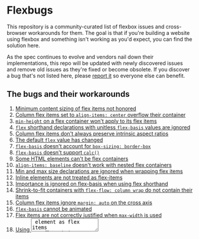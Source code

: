Flexbugs
========

This repository is a community-curated list of flexbox issues and cross-browser workarounds for them. The goal is that if you're building a website using flexbox and something isn't working as you'd expect, you can find the solution here.

As the spec continues to evolve and vendors nail down their implementations, this repo will be updated with newly discovered issues and remove old issues as they're fixed or become obsolete. If you discover a bug that's not listed here, please [report it](#contributing) so everyone else can benefit.

## The bugs and their workarounds

1. [Minimum content sizing of flex items not honored](#flexbug-1)
2. [Column flex items set to `align-items: center` overflow their container](#flexbug-2)
3. [`min-height` on a flex container won't apply to its flex items](#flexbug-3)
4. [`flex` shorthand declarations with unitless `flex-basis` values are ignored](#flexbug-4)
5. [Column flex items don't always preserve intrinsic aspect ratios](#flexbug-5)
6. [The default `flex` value has changed](#flexbug-6)
7. [`flex-basis` doesn't account for `box-sizing: border-box`](#flexbug-7)
8. [`flex-basis` doesn't support `calc()`](#flexbug-8)
9. [Some HTML elements can't be flex containers](#flexbug-9)
10. [`align-items: baseline` doesn't work with nested flex containers](#flexbug-10)
11. [Min and max size declarations are ignored when wrapping flex items](#flexbug-11)
12. [Inline elements are not treated as flex-items](#flexbug-12)
13. [Importance is ignored on flex-basis when using flex shorthand](#flexbug-13)
14. [Shrink-to-fit containers with `flex-flow: column wrap` do not contain their items](#flexbug-14)
15. [Column flex items ignore `margin: auto` on the cross axis](#flexbug-15)
16. [`flex-basis` cannot be animated](#flexbug-16)
17. [Flex items are not correctly justified when `max-width` is used](#flexbug-17)
18. [Using <textarea> element as flex items overflow their container ](#flexbug-18)


<!-- To preserve old links -->
<a name="1-minimum-content-sizing-of-flex-items-not-honored"><a>

### Flexbug #1

_Minimum content sizing of flex items not honored_

<table>
  <tr>
    <th align="left">Demos</th>
    <th align="left">Browsers affected</th>
    <th align="left">Tracking bugs</th>
  </tr>
  <tr valign="top">
    <td>
      <a href="https://philipwalton.github.io/flexbugs/1.1.a-bug.html">1.1.a</a> &ndash; <em>bug</em><br>
      <a href="https://philipwalton.github.io/flexbugs/1.1.b-workaround.html">1.1.b</a> &ndash; <em>workaround</em><br>
      <a href="https://philipwalton.github.io/flexbugs/1.2.a-bug.html">1.2.a</a> &ndash; <em>bug</em><br>
      <a href="https://philipwalton.github.io/flexbugs/1.2.b-workaround.html">1.2.b</a> &ndash; <em>workaround</em>
    </td>
    <td>
      Chrome (fixed in 72)<br>
      Opera (fixed in 60)<br>
      Safari (fixed in 10)
    </td>
    <td>
      <a href="https://code.google.com/p/chromium/issues/detail?id=426898">Chrome #426898 (fixed)</a><br>
      <a href="https://bugs.chromium.org/p/chromium/issues/detail?id=596743">Chrome #596743 (fixed)</a></br>
      <a href="https://bugs.webkit.org/show_bug.cgi?id=146020">Safari #146020 (fixed)</a>
    </td>
  </tr>
</table>

When flex items are too big to fit inside their container, those items are instructed (by the flex layout algorithm) to shrink, proportionally, according to their `flex-shrink` property. But contrary to what most browsers allow, they're *not* supposed to shrink indefinitely. They must always be at least as big as their minimum height or width properties declare, and if no minimum height or width properties are set, their minimum size should be the default minimum size of their content.

According to the [current flexbox specification](http://www.w3.org/TR/css-flexbox/#flex-common):

> By default, flex items won’t shrink below their minimum content size (the length of the longest word or fixed-size element). To change this, set the min-width or min-height property.

#### Workaround

The flexbox spec defines an initial `flex-shrink` value of `1` but says items should not shrink below their default minimum content size. You can usually get this same behavior by setting a `flex-shrink` value of `0` (instead of the default `1`) and a `flex-basis` value of `auto`. That will cause the flex item to be at least as big as its width or height (if declared) or its default content size.


<!-- To preserve old links -->
<a name="2-column-flex-items-set-to-align-itemscenter-overflow-their-container"><a>

### Flexbug #2

_Column flex items set to `align-items: center` overflow their container_

<table>
  <tr>
    <th align="left">Demos</th>
    <th align="left">Browsers affected</th>
  </tr>
  <tr valign="top">
    <td>
      <a href="https://philipwalton.github.io/flexbugs/2.1.a-bug.html">2.1.a</a> &ndash; <em>bug</em><br>
      <a href="https://philipwalton.github.io/flexbugs/2.1.b-workaround.html">2.1.b</a> &ndash; <em>workaround</em>
    </td>
    <td>
      Internet Explorer 10-11 (fixed in Edge)
    </td>
  </tr>
</table>

When using `align-items: center` on a flex container in the column direction, the contents of flex item, if too big, will overflow their container in IE 10-11.

#### Workaround

Most of the time, this can be fixed by simply setting `max-width: 100%` on the flex item. If the flex item has a padding or border set, you'll also need to make sure to use `box-sizing: border-box` to account for that space. If the flex item has a margin, using `box-sizing` alone will not work, so you may need to use a container element with padding instead.


<!-- To preserve old links -->
<a name="3-min-height-on-a-flex-container-wont-apply-to-its-flex-items"><a>

### Flexbug #3

_`min-height` on a flex container won't apply to its flex items_

<table>
  <tr>
    <th align="left">Demos</th>
    <th align="left">Browsers affected</th>
    <th align="left">Tracking bugs</th>
  </tr>
  <tr valign="top">
    <td>
      <a href="https://philipwalton.github.io/flexbugs/3.1.a-bug.html">3.1.a</a> &ndash; <em>bug</em><br>
      <a href="https://philipwalton.github.io/flexbugs/3.1.b-workaround.html">3.1.b</a> &ndash; <em>workaround</em><br>
      <a href="https://philipwalton.github.io/flexbugs/3.2.a-bug.html">3.2.a</a> &ndash; <em>bug</em><br>
      <a href="https://philipwalton.github.io/flexbugs/3.2.b-workaround.html">3.2.b</a> &ndash; <em>workaround</em>
    </td>
    <td>Internet Explorer 10-11 (fixed in Edge)</td>
    <td><a href="http://web.archive.org/web/20170312223506/https://connect.microsoft.com/IE/feedback/details/802625/min-height-and-flexbox-flex-direction-column-dont-work-together-in-ie-10-11-preview">IE #802625 (archived)</a></td>
  </tr>
</table>

In order for flex items to size and position themselves, they need to know how big their containers are. For example, if a flex item is supposed to be vertically centered, it needs to know how tall its parent is. The same is true when flex items are told to grow to fill the remaining empty space.

In IE 10-11, `min-height` declarations on flex containers work to size the containers themselves, but their flex item children do not seem to know the size of their parents. They act as if no height has been set at all.

#### Workaround

By far the most common element to apply `min-height` to is the body element, and usually you're setting it to `100%` (or `100vh`). Since the body element will never have any content below it, and since having a vertical scroll bar appear when there's a lot of content on the page is usually the desired behavior, substituting `height` for `min-height` will almost always work as shown in demo [3.1.b](https://philipwalton.github.io/flexbugs/3.1.b-workaround.html).

For cases where `min-height` is required, the workaround is to add a wrapper element around the flex container that is itself a flex container in the column direction. For some reason nested flex containers are not affected by this bug. Demo [3.2.a](https://philipwalton.github.io/flexbugs/3.2.a-bug.html) shows a visual design where `min-height` is required, and demo [3.2.b](https://philipwalton.github.io/flexbugs/3.2.b-workaround.html) shows how this bug can be avoided with a wrapper element.


<!-- To preserve old links -->
<a name="4-flex-shorthand-declarations-with-unitless-flex-basis-values-are-ignored"><a>

### Flexbug #4

_`flex` shorthand declarations with unitless `flex-basis` values are ignored_

<table>
  <tr>
    <th align="left">Demos</th>
    <th align="left">Browsers affected</th>
  </tr>
  <tr valign="top">
    <td>
      <a href="https://philipwalton.github.io/flexbugs/4.1.a-bug.html">4.1.a</a> &ndash; <em>bug</em><br>
      <a href="https://philipwalton.github.io/flexbugs/4.1.b-workaround.html">4.1.b</a> &ndash; <em>workaround</em>
    </td>
    <td>Internet Explorer 10-11 (fixed in Edge)</td>
  </tr>
</table>

Prior to the release of IE 10, the [flexbox spec at the time](http://www.w3.org/TR/2012/WD-css3-flexbox-20120322/#flexibility) stated that a flexbox item's preferred size required a unit when using the `flex` shorthand:

>  If the &lt;preferred-size&gt; is ‘0’, it must be specified with a unit (like ‘0px’) to avoid ambiguity; unitless zero will either be interpreted as as one of the flexibilities, or is a syntax error.

This is no longer true in the spec, but IE 10-11 still treat it as true. If you use the declaration `flex: 1 0 0` in one of these browsers, it will be an error and the entire rule (including all the flexibility properties) will be ignored.

#### Workaround

When using the `flex` shorthand, always include a unit in the `flex-basis` portion. For example: `1 0 0%`.

**Important:** using a `flex` value of something like `1 0 0px` can still be a problem because many CSS minifiers will convert `0px` to `0`. To avoid this, make sure to use `0%` instead of `0px` since most minifiers won't touch percentage values for other reasons.


<!-- To preserve old links -->
<a name="5-column-flex-items-dont-always-preserve-intrinsic-aspect-ratios"><a>

### Flexbug #5

_Column flex items don't always preserve intrinsic aspect ratios_

<table>
  <tr>
    <th align="left">Demos</th>
    <th align="left">Browsers affected</th>
  </tr>
  <tr valign="top">
    <td>
      <a href="https://philipwalton.github.io/flexbugs/5.1.a-bug.html">5.1.a</a> &ndash; <em>bug</em><br>
      <a href="https://philipwalton.github.io/flexbugs/5.1.b-workaround.html">5.1.b</a> &ndash; <em>workaround</em>
    </td>
    <td>Internet Explorer 10-11 (fixed in Edge)</td>
  </tr>
</table>

The [March 2014 spec](http://www.w3.org/TR/2014/WD-css-flexbox-1-20140325/#min-size-auto) has the following to say about how size determinations are made for flex items:

> On a flex item whose overflow is not visible, this [auto] keyword specifies as the minimum size the smaller of: (a) the min-content size, or (b) the computed width/height, if that value is definite.

Demo [5.1.a](https://philipwalton.github.io/flexbugs/5.1.a-bug.html) contains an image whose height is 200 pixels and whose width is 500 pixels. Its container, however, is only 300 pixels wide, so after the image is scaled to fit into that space, its computed height should only be 120 pixels. The text quoted above does not make it clear as to whether the flex item's min-content size should be based the image's actual height or scaled height.

The [most recent spec](http://dev.w3.org/csswg/css-flexbox/#min-size-auto) has resolved this ambiguity in favor of using sizes that will preserve an element's intrinsic aspect ratio.

#### Workaround

You can avoid this problem by adding a container element to house the element with the intrinsic aspect ratio. Since doing this causes the element with the intrinsic aspect ratio to no longer be a flex item, it will be sized normally.


<!-- To preserve old links -->
<a name="6-the-default-flex-value-has-changed"><a>

### Flexbug #6

_The default `flex` value has changed_

<table>
  <tr>
    <th align="left">Demos</th>
    <th align="left">Browsers affected</th>
  </tr>
  <tr valign="top">
    <td>
      <a href="https://philipwalton.github.io/flexbugs/6.1.a-bug.html">6.1.a</a> &ndash; <em>bug</em><br>
      <a href="https://philipwalton.github.io/flexbugs/6.1.b-workaround.html">6.1.b</a> &ndash; <em>workaround</em><br>
      <a href="https://philipwalton.github.io/flexbugs/6.2.a-bug.html">6.2.a</a> &ndash; <em>bug</em><br>
      <a href="https://philipwalton.github.io/flexbugs/6.2.b-workaround.html">6.2.b</a> &ndash; <em>workaround</em>
    </td>
    <td>Internet Explorer 10 (fixed in 11)</td>
  </tr>
</table>

When IE 10 was being developed, the [March 2012 spec](http://www.w3.org/TR/2012/WD-css3-flexbox-20120322/#flexibility) said the initial value for the `flex` property was `none`, which translates to `0 0 auto`. The [most recent spec](http://www.w3.org/TR/css3-flexbox/#flex-property) sets the initial `flex` value to the initial values of the individual flexibility properties, which corresponds to `initial` or `0 1 auto`. Notice that this means IE 10 uses a different initial `flex-shrink` value (technically it was called `neg-flex` in the spec at the time) from every other browser. Other browsers (including IE 11) use an initial value of `1` rather than `0`.

This bug can manifest itself in two ways: when not setting any flex values or when using one of the `flex` shorthands. In both cases, flex items in IE 10 will behave differently from all other browsers. The following table illustrates the difference:

<table>
  <tr>
    <th align="left">Declaration</th>
    <th align="left">What it should mean</th>
    <th align="left">What it means in IE 10</th>
  </tr>
  <tr>
    <td>(no flex declaration)</td>
    <td><code>flex: 0 1 auto</code></td>
    <td><code>flex: 0 0 auto</code></td>
  </tr>
  <tr>
    <td><code>flex: 1</code></td>
    <td><code>flex: 1 1 0%</code></td>
    <td><code>flex: 1 0 0px</code></td>
  </tr>
  <tr>
    <td><code>flex: auto</code></td>
    <td><code>flex: 1 1 auto</code></td>
    <td><code>flex: 1 0 auto</code></td>
  </tr>
  <tr>
    <td><code>flex: initial</code></td>
    <td><code>flex: 0 1 auto</code></td>
    <td><code>flex: 0 0 auto</code></td>
  </tr>
</table>

#### Workaround

If you have to support IE 10, the best solution is to *always* set an explicit `flex-shrink` value on all of your flex items, or to always use the longhand form (rather than the shorthand) in `flex` declarations to avoid the gotchas shown in the table above. Demo [6.1.a](https://philipwalton.github.io/flexbugs/6.1.a-bug.html) shows how not setting any flexibility properties causes an error, and demo [6.2.a](https://philipwalton.github.io/flexbugs/6.2.a-bug.html) shows how using `flex: 1` can have the same problem.


<!-- To preserve old links -->
<a name="7-flex-basis-doesnt-account-for-box-sizingborder-box"><a>

### Flexbug #7

_`flex-basis` doesn't account for `box-sizing: border-box`_

<table>
  <tr>
    <th align="left">Demos</th>
    <th align="left">Browsers affected</th>
  </tr>
  <tr valign="top">
    <td>
      <a href="https://philipwalton.github.io/flexbugs/7.1.a-bug.html">7.1.a</a> &ndash; <em>bug</em><br>
      <a href="https://philipwalton.github.io/flexbugs/7.1.b-workaround.html">7.1.b</a> &ndash; <em>workaround</em><br>
      <a href="https://philipwalton.github.io/flexbugs/7.1.c-workaround.html">7.1.c</a> &ndash; <em>workaround</em>
    </td>
    <td>Internet Explorer 10-11 (fixed in Edge)</td>
  </tr>
</table>

An explicit `flex-basis` value (i.e., any value other than `auto`) is supposed to act just like `width` or `height`. It determines the initial size of a flex item and then the other flexibility properties allow it to grow or shrink accordingly.

IE 10-11 always assume a content box model when using `flex-basis` to determine a flex item's size, even if that item is set to `box-sizing: border-box`. Demo [7.1.a](https://philipwalton.github.io/flexbugs/7.1.a-bug.html) shows that an item with a `flex-basis` value of `100%` will overflow its container by the amount of its border plus its padding.

#### Workaround

There are two ways to work around this bug. The first requires no additional markup, but the second is slightly more flexible:

1. Instead of setting an explicit `flex-basis` value, use `auto`, and then set an explicit width or height. Demo [7.1.b](https://philipwalton.github.io/flexbugs/7.1.b-workaround.html) shows this.
2. Use a wrapper element that contains no border or padding so it works with the content box model. Demo [7.1.c](https://philipwalton.github.io/flexbugs/7.1.c-workaround.html) show this.


<!-- To preserve old links -->
<a name="8-flex-basis-doesnt-support-calc"><a>

### Flexbug #8

_`flex-basis` doesn't support `calc()`_

<table>
  <tr>
    <th align="left">Demos</th>
    <th align="left">Browsers affected</th>
  </tr>
  <tr valign="top">
    <td>
      <a href="https://philipwalton.github.io/flexbugs/8.1.a-bug.html">8.1.a</a> &ndash; <em>bug</em><br>
      <a href="https://philipwalton.github.io/flexbugs/8.1.b-workaround.html">8.1.b</a> &ndash; <em>workaround</em>
    </td>
    <td>Internet Explorer 10-11 (fixed in Edge)</td>
  </tr>
  <tr valign="top">
    <td>
      <a href="https://philipwalton.github.io/flexbugs/8.2.a-bug.html">8.2.a</a> &ndash; <em>bug</em><br>
      <a href="https://philipwalton.github.io/flexbugs/8.2.b-workaround.html">8.2.b</a> &ndash; <em>workaround</em>
    </td>
    <td>Internet Explorer 10 (fixed in 11)</td>
  </tr>
</table>

IE 10-11 ignore `calc()` functions used in `flex` shorthand declarations. Demo [8.1.a](https://philipwalton.github.io/flexbugs/8.1.a-bug.html) shows `flex: 0 0 calc(100%/3)` not working in IE.

In IE 10, `calc()` functions don't even work in longhand `flex-basis` declarations (though this does work in IE 11). Demo [8.2.a](https://philipwalton.github.io/flexbugs/8.2.a-bug.html) shows `flex-basis: calc(100%/3)` not working in IE 10.

#### Workaround

Since this bug only affects the `flex` shorthand declaration in IE 11, an easy workaround (if you only need to support IE 11) is to always specify each flexibility property individually. Demo [8.1.b](https://philipwalton.github.io/flexbugs/8.1.b-workaround.html) offers an example of this.

If you need to support IE 10 as well, then you'll need to fall back to setting `width` or `height` (depending on the container's `flex-direction` property). You can do this by setting a `flex-basis` value of `auto`, which will instruct the browser to use the element's [main size](http://dev.w3.org/csswg/css-flexbox/#box-model) property (i.e., its `width` or `height`). Demo [8.2.b](https://philipwalton.github.io/flexbugs/8.2.b-workaround.html) offers an example of this.


<!-- To preserve old links -->
<a name="9-some-html-elements-cant-be-flex-containers"><a>

### Flexbug #9

_Some HTML elements can't be flex containers_

<table>
  <tr>
    <th align="left">Demos</th>
    <th align="left">Browsers affected</th>
    <th align="left">Tracking bugs</th>
  </tr>
  <tr valign="top">
    <td>
      <a href="https://philipwalton.github.io/flexbugs/9.1.a-bug.html">9.1.a</a> &ndash; <em>bug</em><br>
      <a href="https://philipwalton.github.io/flexbugs/9.1.b-workaround.html">9.1.b</a> &ndash; <em>workaround</em><br>
      <a href="https://philipwalton.github.io/flexbugs/9.2.a-bug.html">9.2.a</a> &ndash; <em>bug</em><br>
      <a href="https://philipwalton.github.io/flexbugs/9.2.b-workaround.html">9.2.b</a> &ndash; <em>workaround</em><br>
      <a href="https://philipwalton.github.io/flexbugs/9.3.a-bug.html">9.3.a</a> &ndash; <em>bug</em><br>
    </td>
    <td>
      Chrome<br>
      Edge<br>
      Firefox (fixed in 63)<br>
      Opera<br>
      Safari (fixed in 11)
    </td>
    <td>
      <a href="https://code.google.com/p/chromium/issues/detail?id=375693">Chrome #375693</a><br>
      <a href="https://code.google.com/p/chromium/issues/detail?id=700029">Chrome #700029</a><br>
      <a href="https://developer.microsoft.com/en-us/microsoft-edge/platform/issues/4511145/">Edge #4511145</a><br>
      <a href="https://bugzilla.mozilla.org/show_bug.cgi?id=984869">Firefox #984869 (fixed)</a><br>
      <a href="https://bugzilla.mozilla.org/show_bug.cgi?id=1230207">Firefox #1230207 (fixed)</a><br>
      <a href="https://bugzilla.mozilla.org/show_bug.cgi?id=1397768">Firefox #1397768 (fixed)</a><br>
      <a href="https://bugs.webkit.org/show_bug.cgi?id=169082">Safari #169082 (fixed)</a><br>
      <a href="https://bugs.webkit.org/show_bug.cgi?id=169700">Safari #169700 (fixed)</a><br>
      <a href="https://bugs.webkit.org/show_bug.cgi?id=190065">Safari #190065</a>
    </td>
  </tr>
</table>

Certain HTML elements, like `<summary>`, `<fieldset>` and `<button>`, do not work as flex containers. The browser's default rendering of those element's UI conflicts with the `display: flex` declaration.

Demo [9.1.a](https://philipwalton.github.io/flexbugs/9.1.a-bug.html) shows how `<button>` elements didn't work in Firefox, and demo [9.2.a](https://philipwalton.github.io/flexbugs/9.2.a-bug.html) shows that `<fieldset>` elements don't work in most browsers. Demo [9.3.a](https://philipwalton.github.io/flexbugs/9.3.a-bug.html) shows that `<summary>` elements dont work in Safari.

#### Workaround

The simple solution to this problem is to use a wrapper element that can be a flex container (like a `<div>`) directly inside of the element that can't. Demos [9.1.b](https://philipwalton.github.io/flexbugs/9.1.b-workaround.html) and [9.2.b](https://philipwalton.github.io/flexbugs/9.2.b-workaround.html) show workaround for the `<button>` and `<fieldset>` elements, respectively.


<!-- To preserve old links -->
<a name="10-align-items-baseline-doesnt-work-with-nested-flex-containers"><a>

### Flexbug #10

_`align-items: baseline` doesn't work with nested flex containers_

<table>
  <tr>
    <th align="left">Demos</th>
    <th align="left">Browsers affected</th>
    <th align="left">Tracking bugs</th>
  </tr>
  <tr valign="top">
    <td>
      <a href="https://philipwalton.github.io/flexbugs/10.1.a-bug.html">10.1.a</a> &ndash; <em>bug</em><br>
      <a href="https://philipwalton.github.io/flexbugs/10.1.b-workaround.html">10.1.b</a> &ndash; <em>workaround</em>
    </td>
    <td>
      Firefox (fixed in 52)
    </td>
    <td>
      <a href="https://bugzilla.mozilla.org/show_bug.cgi?id=1146442">Firefox #1146442 (fixed)</a>
    </td>
  </tr>
</table>

In Firefox, nested flex containers don't contribute to the baseline that other flex items should align themselves to. Demo [10.1.a](https://philipwalton.github.io/flexbugs/10.1.a-bug.html) shows the line on the left incorrectly aligning itself to the second line of text on the right. It should be aligned to the first line of text, which is the inner flex container.

#### Workaround

This bug only affects nested containers set to `display: flex`. If you set the nested container to `display: inline-flex` it works as expected. Note that when using `inline-flex` you will probably also need to set the width to `100%`.


<!-- To preserve old links -->
<a name="11-min-and-max-size-declarations-are-ignored-when-wrapping-flex-items"><a>

### Flexbug #11

_Min and max size declarations are ignored when wrapping flex items_

<table>
  <tr>
    <th align="left">Demos</th>
    <th align="left">Browsers affected</th>
    <th align="left">Tracking bugs</th>
  </tr>
  <tr valign="top">
    <td>
      <a href="https://philipwalton.github.io/flexbugs/11.1.a-bug.html">11.1.a</a> &ndash; <em>bug</em><br>
      <a href="https://philipwalton.github.io/flexbugs/11.1.b-workaround.html">11.1.b</a> &ndash; <em>workaround</em>
    </td>
    <td>Safari (fixed in 10.1)</td>
    <td>
      <a href="https://bugs.webkit.org/show_bug.cgi?id=136041">Safari #136041</a>
    </td>
  </tr>
</table>

Safari uses min/max width/height declarations for actually rendering the size of flex items, but it ignores those values when calculating how many items should be on a single line of a multi-line flex container. Instead, it simply uses the item's `flex-basis` value, or its width if the flex basis is set to `auto`.

This is problematic when using the `flex: 1` shorthand because that sets the flex basis to `0%`, and an infinite number of flex items could fit on a single line if the browser thinks their widths are all zero. Demo [11.1.a](https://philipwalton.github.io/flexbugs/11.1.a-bug.html) show an example of this happening.

This is also problematic when creating fluid layouts where you want your flex items to be no bigger than X but no smaller than Y. Since Safari ignores those values when determining how many items fit on a line, that strategy won't work.

#### Workaround

The only way to avoid this issue is to make sure to set the flex basis to a value that is always going to be between (inclusively) the min and max size declarations. If using either a min or a max size declaration, set the flex basis to whatever that value is, if you're using both a min *and* a max size declaration, set the flex basis to a value that is somewhere in that range. This sometimes requires using percentage values or media queries to cover all possible scenarios. Demo [11.1.b](https://philipwalton.github.io/flexbugs/11.1.b-workaround.html) shows an example of setting the flex basis to the same value as the min width to workaround this bug in Safari.


<!-- To preserve old links -->
<a name="12-inline-elements-are-not-treated-as-flex-items"><a>

### Flexbug #12

_Inline elements are not treated as flex-items_

<table>
  <tr>
    <th align="left">Demos</th>
    <th align="left">Browsers affected</th>
  </tr>
  <tr valign="top">
    <td>
      <a href="https://philipwalton.github.io/flexbugs/12.1.a-bug.html">12.1.a</a> &ndash; <em>bug</em><br>
      <a href="https://philipwalton.github.io/flexbugs/12.1.b-workaround.html">12.1.b</a> &ndash; <em>workaround</em>
    </td>
    <td>Internet Explorer 10-11 (fixed in Edge)</td>
  </tr>
</table>

Inline elements, including `::before` and `::after` pseudo-elements, are not treated as flex items in IE 10. IE 11 fixed this bug with regular inline element, but it still affects the `::before` and `::after` pseudo-elements.

#### Workaround

This issue can be avoided by adding a non-inline display value to the items, e.g. `block`, `inline-block`, `flex`, etc. Demo [12.1.b](https://philipwalton.github.io/flexbugs/12.1.b-workaround.html) shows an example of this working in IE 10-11.


<!-- To preserve old links -->
<a name="13-importance-is-ignored-on-flex-basis-when-using-flex-shorthand"><a>

### Flexbug #13

_Importance is ignored on flex-basis when using flex shorthand_

<table>
  <tr>
    <th align="left">Demos</th>
    <th align="left">Browsers affected</th>
  </tr>
  <tr valign="top">
    <td>
      <a href="https://philipwalton.github.io/flexbugs/13.1.a-bug.html">13.1.a</a> &ndash; <em>bug</em><br>
      <a href="https://philipwalton.github.io/flexbugs/13.1.b-workaround.html">13.1.b</a> &ndash; <em>workaround</em>
    </td>
    <td>Internet Explorer 10 (fixed in 11)</td>
  </tr>
</table>

When applying `!important` to a `flex` shorthand declaration, IE 10 applies `!important` to the `flex-grow` and `flex-shrink` parts but not to the `flex-basis` part. Demo [13.1.a](https://philipwalton.github.io/flexbugs/13.1.a-bug.html) shows an example of a declaration with `!important` not overriding another declaration in IE 10.

#### Workaround

If you need the `flex-basis` part of your `flex` declaration to be `!important` and you have to support IE 10, make sure to include a `flex-basis` declaration separately. Demo [13.1.b](https://philipwalton.github.io/flexbugs/13.1.b-workaround.html) shows an example of this working in IE 10.


<!-- To preserve old links -->
<a name="14-flex-containers-with-wrapping-the-container-is-not-sized-to-contain-its-items"><a>

### Flexbug #14

_Shrink-to-fit containers with `flex-flow: column wrap` do not contain their items_

<table>
  <tr>
    <th align="left">Demos</th>
    <th align="left">Browsers affected</th>
    <th align="left">Tracking Bugs</th>
  </tr>
  <tr valign="top">
    <td>
      <a href="https://philipwalton.github.io/flexbugs/14.1.a-bug.html">14.1.a</a> &ndash; <em>bug</em><br>
      <a href="https://philipwalton.github.io/flexbugs/14.1.b-workaround.html">14.1.b</a> &ndash; <em>workaround</em><br>
      <a href="https://philipwalton.github.io/flexbugs/14.1.c-workaround.html">14.1.c</a> &ndash; <em>workaround</em>
    </td>
    <td>
        Chrome<br>
        Firefox<br>
        Safari<br>
        Opera<br>
    </td>
    <td>
        <a href="https://bugs.chromium.org/p/chromium/issues/detail?id=507397">Chrome #507397</a><br>
        <a href="https://bugzilla.mozilla.org/show_bug.cgi?id=995020">Firefox #995020</a><br>
        <a href="https://bugs.webkit.org/show_bug.cgi?id=157648">Safari #157648</a>
    </td>
  </tr>
</table>

If you float a flex container, use `inline-flex`, or absolutely position it, the size of the container becomes determined by its content (a.k.a shrink-to-fit).

When using `flex-flow: column wrap`, some browsers do not properly size the container based on its content, and there is unwanted overflow. Demo [14.1.a](https://philipwalton.github.io/flexbugs/14.1.a-bug.html) shows an example of this.

#### Workaround

If your container has a fixed height (usually the case when you enable wrapping), you avoid this bug by using `flex-flow: row wrap` (note `row` instead of `column`) and fake the column behavior by updating the container's [writing mode](https://developer.mozilla.org/en-US/docs/Web/CSS/writing-mode) (and reseting it on the items). Demo [14.1.b](https://philipwalton.github.io/flexbugs/14.1.b-workaround.html) shows an example of this working in all modern browsers.

**Note:** To use this workaround in Safari 10 you may need to set explicit dimensions on the flex items. Demo [14.1.c](https://philipwalton.github.io/flexbugs/14.1.c-workaround.html) shows an example of how this can be needed in Safari 10.


### Flexbug #15

_Column flex items ignore `margin: auto` on the cross axis_

<table>
  <tr>
    <th align="left">Demos</th>
    <th align="left">Browsers affected</th>
    <th align="left">Tracking Bugs</th>
  </tr>
  <tr valign="top">
    <td>
      <a href="https://philipwalton.github.io/flexbugs/15.1.a-bug.html">15.1.a</a> &ndash; <em>bug</em><br>
      <a href="https://philipwalton.github.io/flexbugs/15.1.b-workaround.html">15.1.b</a> &ndash; <em>workaround</em>
    </td>
    <td>
        Internet Explorer 10-11 (fixed in Edge)
    </td>
    <td>
        <a href="https://developer.microsoft.com/en-us/microsoft-edge/platform/issues/14593426/">IE #14593426</a>
    </td>
  </tr>
</table>
`margin: auto` can be used to fill all the available space between flex items (and is useful for centering), but in IE 10-11 this doesn't work in the cross axis for flex items within a column container.

Instead of filling the available space, items render according to their `align-self` property, which defaults to `stretch`. Demo [15.1.a](https://philipwalton.github.io/flexbugs/15.1.a-bug.html) shows an example of this.

#### Workaround

If you're using `margin: auto` to center items, you can achieve the same effect by setting `align-self: center` on each item with `margin: auto` (or `align-items: center` on the container). Demo [15.1.b](https://philipwalton.github.io/flexbugs/15.1.b-workaround.html) shows this working in IE 10-11.


### Flexbug #16

_`flex-basis` cannot be animated_

<table>
  <tr>
    <th align="left">Demos</th>
    <th align="left">Browsers affected</th>
    <th align="left">Tracking Bugs</th>
  </tr>
  <tr valign="top">
    <td>
      <a href="https://philipwalton.github.io/flexbugs/16.1.a-bug.html">16.1.a</a> &ndash; <em>bug</em><br>
      <a href="https://philipwalton.github.io/flexbugs/16.1.b-workaround.html">16.1.b</a> &ndash; <em>workaround</em>
    </td>
    <td>
        Internet Explorer 10-11<br>
        Safari
    </td>
    <td>
        <a href="https://bugs.webkit.org/show_bug.cgi?id=180435">Safari #180435</a>
    </td>
  </tr>
</table>

In some browsers, CSS animations involving the `flex-basis` property are ignored. Demo [16.1.a](https://philipwalton.github.io/flexbugs/16.1.a-bug.html) shows an example of this.

#### Workaround

Since the `flex-basis` property is effectively just a substitute for the container's size property along the main axis (`width` for rows and `height` for columns), you can achieve the effect of animating `flex-basis` by using a `flex-basis` value of `auto` and instead animating either the `width` or `height` instead. Demo [16.1.b](https://philipwalton.github.io/flexbugs/16.1.b-workaround.html) shows how you can achieve the same effect from demo [16.1.a](https://philipwalton.github.io/flexbugs/16.1.a-bug.html) by animating `width` instead of `flex-basis`.


### Flexbug #17

_Flex items are not correctly justified when `max-width` is used_

<table>
  <tr>
    <th align="left">Demos</th>
    <th align="left">Browsers affected</th>
  </tr>
  <tr valign="top">
    <td>
      <a href="https://philipwalton.github.io/flexbugs/17.1.a-bug.html">17.1.a</a> &ndash; <em>bug</em><br>
      <a href="https://philipwalton.github.io/flexbugs/17.1.b-workaround.html">17.1.b</a> &ndash; <em>workaround</em>
    </td>
    <td>
        Internet Explorer 11
    </td>
  </tr>
</table>

In IE 11 the free space between or around flex items (as per their container's `justify-content` property) is not correctly calculated if a max-size property is used (`max-width` in the row direction, `max-height` in the column direction). Demo [17.1.a](https://philipwalton.github.io/flexbugs/17.1.a-bug.html) shows an example of this.

#### Workaround

In most cases where a max-size property is used on a flex item, the desired result is to have that item's initial size start at the value of the `flex-basis` property and grow to no larger than its max-size value.

In such cases, the same effect can be achieved by initially specifying the desired max-size as the item's `flex-basis` and then letting it shrink by setting the min-size property (`min-width` in the row direction, `min-height` in the column direction) to whatever `flex-basis` was previously set to.

In other words, the following two declarations will both render an item with a final size between `0%` and `25%` depending on the available free space:

```css
.using-a-grow-strategy {
  flex: 1 0 0%;
  max-width: 25%;
}

.using-a-shrink-strategy {
  flex: 0 1 25%;
  min-width: 0%;
}
```

Demo [17.1.b](https://philipwalton.github.io/flexbugs/17.1.b-workaround.html) shows this working in IE 11.

<!-- To preserve old links -->
<a name="2-column-flex-items-set-to-align-itemscenter-overflow-their-container"><a>

### Flexbug #18

_Using <textarea> element as flex items overflow their container_

<table>
  <tr>
    <th align="left">Demos</th>
    <th align="left">Browsers affected</th>
  </tr>
  <tr valign="top">
    <td>
      <a href="https://philipwalton.github.io/flexbugs/18.1.a-bug.html">18.1.a</a> &ndash; <em>bug</em><br>
      <a href="https://philipwalton.github.io/flexbugs/18.1.b-workaround.html">18.1.b</a> &ndash; <em>workaround</em>
    </td>
    <td>
      Internet Explorer 11
    </td>
  </tr>
</table>

When using <textarea> element as the flex item, the columns of the <textarea> element, if too big, will overflow their container in IE 11.

#### Workaround

Similar to [#flexbug-2](#flexbug-2), this can be fixed by setting  `max-width: 100%` and  `min-width: 0%` on the <textarea> element. If you set <textarea> element property `overflow: auto` to `overflow: visible` in Firefox, <textarea> element overflow as well.



## Acknowledgments

Flexbugs was created as a follow-up to the article [Normalizing Cross-Browser Flexbox Bugs](http://philipwalton.com/articles/normalizing-cross-browser-flexbox-bugs/). It is maintained by [@philwalton](https://twitter.com/philwalton), [@gregwhitworth](https://twitter.com/gregwhitworth) and [@akaustav](https://twitter.com/akaustav). If you have any questions or would like to get involved, please feel free to reach out to one of us on Twitter.

## Contributing

If you've discovered a flexbox bug and would like to submit a workaround for it, please open an issue or submit a pull request. Make sure to submit relevant test cases or screenshots and indicate which browsers are affected.

Please only submit bugs if they have a viable workaround and the workaround applies to most use cases. If you do not know of a workaround, but you're reasonably confident one exists, please indicate that in the issue and the community can help investigate.

**Note: Do not submit bugs here in lieu of reporting them to browser vendors. [Reporting bugs to browser vendors](https://www.smashingmagazine.com/2011/09/help-the-community-report-browser-bugs/) is the best and fastest way to get bugs fixed.**

